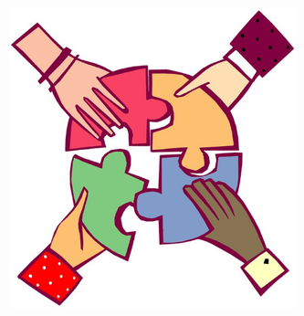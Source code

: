 ![Model](https://github.com/silvyafr/pw/blob/2d33b8f4035a2365995df17a3b7095a21ca88903/Sesame%20Street%20Clipart%20_%20Free%20Printable%20Images%20for%20Kids.jpeg?raw=true)
